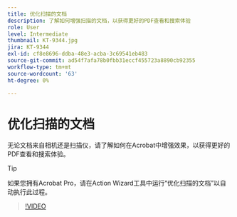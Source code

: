 ```yaml
---
title: 优化扫描的文档
description: 了解如何增强扫描的文档，以获得更好的PDF查看和搜索体验
role: User
level: Intermediate
thumbnail: KT-9344.jpg
jira: KT-9344
exl-id: cf8e8696-ddba-48e3-acba-3c69541eb483
source-git-commit: ad54f7afa78b0fbb31eccf455723a8890cb92355
workflow-type: tm+mt
source-wordcount: '63'
ht-degree: 0%

---
```


# 优化扫描的文档

无论文档来自相机还是扫描仪，请了解如何在Acrobat中增强效果，以获得更好的PDF查看和搜索体验。

>[!TIP]
>
>如果您拥有Acrobat Pro，请在Action Wizard工具中运行“优化扫描的文档”以自动执行此过程。

>[!VIDEO](https://video.tv.adobe.com/v/340823?quality=12&learn=on&hidetitle=true)
